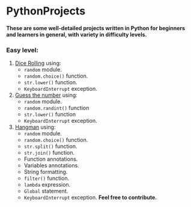 # PythonProjects
#### These are some well-detailed projects written in Python for beginners and learners in general, with variety in difficulty levels.
### Easy level:
1. [Dice Rolling](easy/dice)
  using:
    - `random` module.
    - `random.choice()` function.
    - `str.lower()` function.
    - `KeyboardInterrupt` exception.
2. [Guess the number](easy/guess-the-number)
  using:
    - `random` module.
    - `random.randint()` function
    - `str.lower()` function
    - `KeyboardInterrupt` exception.
3. [Hangman](easy/hangman)
  using:
    - `random` module.
    - `random.choice()` function.
    - `str.split()` function.
    - `str.join()` function.
    - Function annotations.
    - Variables annotations.
    - String formatting.
    - `filter()` function.
    - `lambda` expression.
    - `Global` statement.
    - `KeyboardInterrupt` exception.
**Feel free to contribute.**
